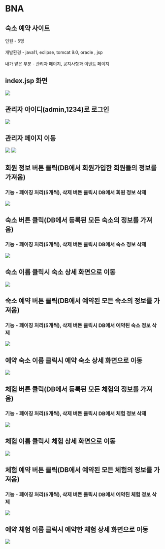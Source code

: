 # BNA
## 숙소 예약 사이트
인원 - 5명 <br><br>
개발환경 - java11, eclipse, tomcat 9.0, oracle , jsp <br><br>
내가 맡은 부분 - 관리자 페이지, 공지사항과 이벤트 페이지 <br>

## index.jsp 화면
<img src="https://user-images.githubusercontent.com/93896063/176835990-eff0b062-30f6-4ef9-b1c3-255ac044178f.png">

## 관리자 아이디(admin,1234)로 로그인
<img src="https://user-images.githubusercontent.com/93896063/176836693-d1dce36b-4e2e-42c8-8409-072ca25e7446.png">

## 관리자 페이지 이동
<img src="https://user-images.githubusercontent.com/93896063/176837014-3eaa6cfc-a106-47cb-8a58-606ca12f9822.png">
<img src="https://user-images.githubusercontent.com/93896063/176836336-271ac4cc-6fdf-4755-a62e-6b03247e3fe4.png">

## 회원 정보 버튼 클릭(DB에서 회원가입한 회원들의 정보를 가져옴)
### 기능 - 페이징 처리(5개씩), 삭제 버튼 클릭시 DB에서 회원 정보 삭제
<img src="https://user-images.githubusercontent.com/93896063/176837445-1721e49a-356d-4c8f-bb6e-8aa0759d7194.png">

## 숙소 버튼 클릭(DB에서 등록된 모든 숙소의 정보를 가져옴)
### 기능 - 페이징 처리(5개씩), 삭제 버튼 클릭시 DB에서 숙소 정보 삭제
<img src="https://user-images.githubusercontent.com/93896063/176837704-f464b5b8-a40e-46cd-986e-166f48649982.png">

## 숙소 이름 클릭시 숙소 상세 화면으로 이동
<img src="https://user-images.githubusercontent.com/93896063/176838574-4a3edb19-a0c0-472a-a431-0246ba4b1758.png">

## 숙소 예약 버튼 클릭(DB에서 예약된 모든 숙소의 정보를 가져옴)
### 기능 - 페이징 처리(5개씩), 삭제 버튼 클릭시 DB에서 예약된 숙소 정보 삭제
<img src="https://user-images.githubusercontent.com/93896063/176838869-cb8ae31b-2075-4d69-aee6-8fdbe2d10cd0.png">

## 예약 숙소 이름 클릭시 예약 숙소 상세 화면으로 이동
<img src="https://user-images.githubusercontent.com/93896063/176839166-34377a58-f9f9-445d-a0a3-e54163b0bf3b.png">

## 체험 버튼 클릭(DB에서 등록된 모든 체험의 정보를 가져옴)
### 기능 - 페이징 처리(5개씩), 삭제 버튼 클릭시 DB에서 체험 정보 삭제
<img src="https://user-images.githubusercontent.com/93896063/176839501-6d5f6fe8-6785-4305-9805-4d5bbfcea9bd.png">

## 체험 이름 클릭시 체험 상세 화면으로 이동
<img src="https://user-images.githubusercontent.com/93896063/176839843-6e648b56-c3cc-4894-990b-211944f21329.png">

## 체험 예약 버튼 클릭(DB에서 예약된 모든 체험의 정보를 가져옴)
### 기능 - 페이징 처리(5개씩), 삭제 버튼 클릭시 DB에서 예약된 체험 정보 삭제
<img src="https://user-images.githubusercontent.com/93896063/176840560-3bbe8b64-661b-4ac2-b4f4-6a7555e42fa3.png">

## 예약 체험 이름 클릭시 예약한 체험 상세 화면으로 이동
<img src="https://user-images.githubusercontent.com/93896063/176840579-e764bede-414c-49c6-a57d-2b16579eb3ee.png">


